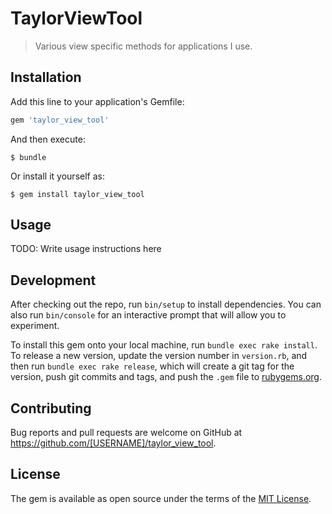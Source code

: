 # TaylorViewTool

> Various view specific methods for applications I use.

## Installation

Add this line to your application's Gemfile:

```ruby
gem 'taylor_view_tool'
```

And then execute:

    $ bundle

Or install it yourself as:

    $ gem install taylor_view_tool

## Usage

TODO: Write usage instructions here

## Development

After checking out the repo, run `bin/setup` to install dependencies. You can also run `bin/console` for an interactive prompt that will allow you to experiment.

To install this gem onto your local machine, run `bundle exec rake install`. To release a new version, update the version number in `version.rb`, and then run `bundle exec rake release`, which will create a git tag for the version, push git commits and tags, and push the `.gem` file to [rubygems.org](https://rubygems.org).

## Contributing

Bug reports and pull requests are welcome on GitHub at https://github.com/[USERNAME]/taylor_view_tool.


## License

The gem is available as open source under the terms of the [MIT License](http://opensource.org/licenses/MIT).

